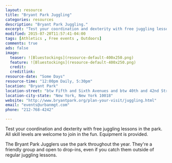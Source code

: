 ```yaml
---
layout: resource
title: "Bryant Park Juggling"
categories: resources
description: "Bryant Park Juggling."
excerpt: "Test your coordination and dexterity with free juggling lessons in the park. All skill levels are welcome to join in the fun. Equipment is provided."
modified: 2015-07-20T11:57:41-04:00
tags: [Athletics , Free events , Outdoors]
comments: true
ads: false
image:
  teaser: ![Bluestockings](resource-default-400x250.png)
  feature: ![Bluestockings](resource-default-400x250.png)
  credit: 
  creditlink: 
resource-date: "Some Days"
resource-time: "12:00pm Daily, 5:30pm"
location: "Bryant Park"
location-street: "btw Fifth and Sixth Avenues and btw 40th and 42nd Streets"
location-city-state: "New York, New York 10018"
website: "http://www.bryantpark.org/plan-your-visit/juggling.html"
email: "events@urbanmgt.com"
phone: "212-768-4242"

---
```


Test your coordination and dexterity with free juggling lessons in the park. All skill levels are welcome to join in the fun. Equipment is provided.

The Bryant Park Jugglers use the park throughout the year. They're a friendly group and open to drop-ins, even if you catch them outside of regular juggling lessons. 
